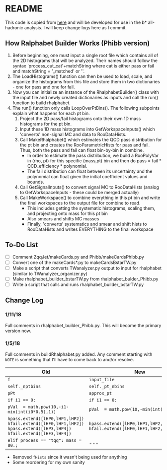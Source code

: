 # README
This code is copied from [here](https://github.com/DAZSLE/ZPrimePlusJet/tree/zqqjet2016/fitting/ZqqJet) and will be developed for use in the b* all-hadronic analysis. I will keep change logs here as I commit.

## How Ralphabet Builder Works (Phibb version)
1. Before beginning, one must input a single root file which contains all of the 2D histograms that will be analyzed. Their names should follow the syntax 'process_cut_cat'+matchString where cat is either pass or fail and matchString = '_matched' or ''.
2. The LoadHistograms() function can then be used to load, scale, and organize the histograms from this file and store them in two dictionaries - one for pass and one for fail.
3. Now you can initialize an instance of the RhalphabetBuilder() class with the input file and newly created dictionaries as inputs and call the run() function to build rhalphabet.
4. The run() function only calls LoopOverPtBins(). The following subpoints explain what happens for each pt bin.
    1. Project the 2D pass/fail histograms onto their own 1D mass histograms for the pt bin.
    2. Input these 1D mass histograms into GetWorkspaceInputs() which 'converts' non-signal MC and data to RooDataHists.
    3. Call MakeRhalphabet() which estimates the QCD pass distribution for the pt bin and creates the RooParametricHists for pass and fail. Thus, both the pass and fail can float bin-by-bin in combine.
        * In order to estimate the pass distribution, we build a RooPolyVar in (rho, pt) for this specific (mass,pt) bin and then do pass = fail * QCD_efficiency * polynomial.
        * The fail distribution can float between its uncertainty and the polynomial can float given the initial coefficient values and bounds.
    4. Call GetSignalInputs() to convert signal MC to RooDataHists (analog to GetWorkspaceInputs - these could be merged actually)
    5. Call MakeWorkspace() to combine everything in this pt bin and write the final workspaces to the output file for combine to read.
        * This includes getting the systematic histograms, scaling them, and projecting onto mass for this pt bin
        * Also smears and shifts MC masses
        * Finally, 'converts' systematics and smear and shift hists to RooDataHists and writes EVERYTHING to the final workspace
      
## To-Do List
- [ ] Comment ZqqJet/makeCards.py and Phibb/makeCardsPhibb.py
- [ ] Convert one of the makeCards*.py to makeCardsBstarTW.py
- [ ] Make a script that converts TWanalyzer.py output to input for rhalphabet (similar to TWanalyzer_organizer.py)
- [ ] Make rhalphabet_builder_bstarTW.py from rhalphabet_bulder_Phibb.py
- [ ] Write a script that calls and runs rhalphabet_builder_bstarTW.py

## Change Log

### 1/11/18
Full comments in rhalphabet_builder_Phibb.py. This will become the primary version now.

### 1/5/18
Full comments in buildRhalphabet.py added. Any comment starting with `NOTE` is something that I'll have to come back to and/or resolve.

| Old | New |
|-----|-----|
| `f` | `input_file` |
|`self._nptbins` | `self._pt_nbins` |
|`pPt` | `approx_pt` |
| `if i1 == 0:`									| `if i1 == 0:` |
|	`pVal  = math.pow(10,-i1-min(int(i0*0.5),1))` |	`pVal  = math.pow(10,-min(int(i0*0.5),1))` |
| `hpass.extend([lHP0,lHP1,lHP2])` <br> `hfail.extend([lHF0,lHF1,lHF2])` <br> `hpass.extend([lHP3,lHP4])` <br> `hfail.extend([lHF3,lHF4])` | `hpass.extend([lHP0,lHP1,lHP2,lHP3,lHP4])` <br> `hfail.extend([lHF0,lHF1,lHF2,lHF3,lHF4])` |
| `elif process == "tqq": mass = 80.;` | --- |

* Removed `fHists` since it wasn't being used for anything
* Some reordering for my own sanity

